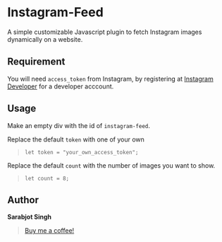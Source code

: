 # Instagram-Feed
A simple customizable Javascript plugin to fetch Instagram images dynamically on a website.

## Requirement
You will need `access_token` from Instagram, by registering at [Instagram Developer](http://instagram.com/developer/register/) for a developer acccount.

## Usage 

Make an empty div with the id of `instagram-feed`. 

Replace the default `token` with one of your own
>`let token = "your_own_access_token";`

Replace the default `count` with the number of images you want to show.
>`let count = 8;`

## Author
**Sarabjot Singh**

> [Buy me a coffee!](https://paypal.me/sarabjottt)
